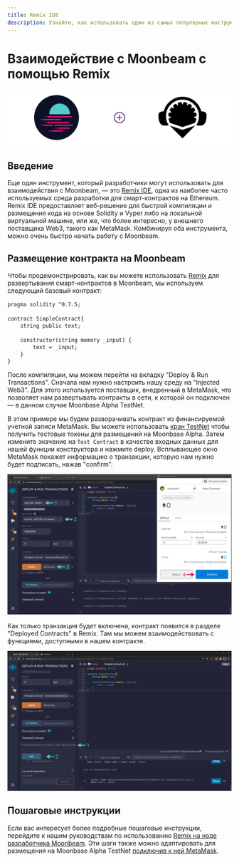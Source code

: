 ```yaml
---
title: Remix IDE
description: Узнайте, как использовать один из самых популярных инструментов разработчика Ethereum, Remix IDE, для взаимодействия с Moonbeam.
---
```


# Взаимодействие с Moonbeam с помощью Remix

![Вступительная диаграмма](/images/integrations/integrations-remix-banner.png)

## Введение

Еще один инструмент, который разработчики могут использовать для взаимодействия с Moonbeam, — это  [Remix IDE](https://remix.ethereum.org/), одна из наиболее часто используемых среда разработки для смарт-контрактов на Ethereum. Remix IDE предоставляет веб-решение для быстрой компиляции и размещения кода на основе Solidity и Vyper либо на локальной виртуальной машине, или же, что более интересно, у внешнего поставщика Web3, такого как MetaMask. Комбинируя оба инструмента, можно очень быстро начать работу с Moonbeam.

## Размещение контракта на Moonbeam

Чтобы продемонстрировать, как вы можете использовать [Remix](https://remix.ethereum.org/) для развертывания смарт-контрактов в Moonbeam, мы используем следующий базовый контракт:

```solidity
pragma solidity ^0.7.5;

contract SimpleContract{
    string public text;
    
    constructor(string memory _input) {
        text = _input;
    }
}
```

После компиляции, мы можем перейти на вкладку "Deploy & Run Transactions". Сначала нам нужно настроить нашу среду на "Injected Web3". Для этого используется поставщик, внедренный в MetaMask, что позволяет нам развертывать контракты в сети, к которой он подключен — в данном случае Moonbase Alpha TestNet.

В этом примере мы будем разворачивать контракт из финансируемой учетной записи MetaMask. Вы можете использовать [кран TestNet](/getting-started/testnet/faucet/) чтобы получить тестовые токены для размещений на Moonbase Alpha. Затем измените значение на `Test Contract` в качестве входных данных для нашей функции конструктора и нажмите deploy. Всплывающее окно MetaMask покажет информацию о транзакции, которую нам нужно будет подписать, нажав "confirm".


![Размещение контракта](/images/remix/integrations-remix-1.png)

Как только транзакция будет включена, контракт появится в разделе "Deployed Contracts" в Remix. Там мы можем взаимодействовать с функциями, доступными в нашем контракте.

![Взаимодействовать с контрактом](/images/remix/integrations-remix-2.png)

## Пошаговые инструкции

Если вас интересует более подробные пошаговые инструкции, перейдите к нашим руководствам по использованию [Remix на ноде разработчика Moonbeam](/getting-started/local-node/using-remix/). Эти шаги также можно адаптировать для размещения на Moonbase Alpha TestNet [подключив к ней MetaMask](/getting-started/testnet/metamask/).


